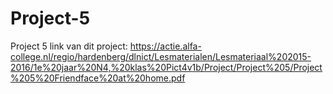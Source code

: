 # Project-5
Project 5 
link van dit project: https://actie.alfa-college.nl/regio/hardenberg/dlnict/Lesmaterialen/Lesmateriaal%202015-2016/1e%20jaar%20N4,%20klas%20Pict4v1b/Project/Project%205/Project%205%20Friendface%20at%20home.pdf
